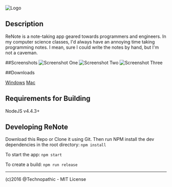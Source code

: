 ![Logo](http://h4z.it/Image/459293_ReNoteBanner.png)

## Description
ReNote is a note-taking app geared towards programmers and engineers. In my computer science classes, I'd always have an annoying time taking programming notes. I mean, sure I could write the notes by hand, but I'm not a caveman.

##Screenshots
![Screenshot One](http://h4z.it/Image/1cfe9a_ScreenOne.PNG "Screenshot One")
![Screenshot Two](http://h4z.it/Image/219a52_ScreenTwo.PNG "Screenshot Two")
![Screenshot Three](http://h4z.it/Image/a4dbdf_Screen3.PNG "Screenshot Three")

##Downloads

[Windows](https://github.com/Technopathic/ReNote/releases/download/0.1.0/renote-v0.1.0-win32-x64.exe)
[Mac](https://github.com/Technopathic/ReNote/releases/download/0.1.0/renote-v0.1.0-darwin-x64.dmg)

## Requirements for Building
NodeJS v4.4.3+

## Developing ReNote
Download this Repo or Clone it using Git. Then run NPM install the dev dependencies in the root directory:
`npm install`

To start the app:
`npm start`

To create a build:
`npm run release`

---

(c)2016 @Technopathic - MIT License

